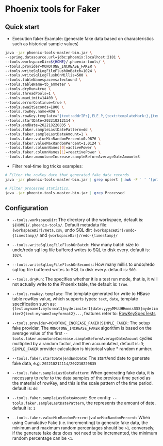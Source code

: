 # Phoenix tools for Faker

## Quick start

- Execution faker Example: (generate fake data based on characteristics such as historical sample values)

```bash
java -jar phoenix-tools-master-bin.jar \
--spring.datasource.url=jdbc:phoenix:localhost:2181 \
--tools.workspaceDir=${HOME}/.phoenix-tools/ \
--tools.provider=MONOTONE_INCREASE_FAKER \
--tools.writeSqlLogFileFlushOnBatch=1024 \
--tools.writeSqlLogFlushOnMillis=500 \
--tools.tableNamespace=safeclound \
--tools.tableName=tb_ammeter \
--tools.dryRun=true \
--tools.threadPools=1 \
--tools.maxLimit=14400 \
--tools.errorContinue=true \
--tools.awaitSeconds=1800 \
--tools.rowKey.name=ROW \
--tools.rowKey.template="{text:addrIP:},ELE_P,{text:templateMark:},{text:addrIPOrder:%02d},{date:yyyyMMddHHmmssSSS}" \
--tools.startDate=202210212114 \
--tools.endDate=202210220835 \
--tools.faker.sampleLastDatePattern=dd \
--tools.faker.sampleLastDateAmount=1 \
--tools.faker.valueMinRandomPercent=0.9876 \
--tools.faker.valueMaxRandomPercent=1.0124 \
--tools.faker.columnNames[0]=activePower \
--tools.faker.columnNames[1]=reactivePower \
--tools.faker.monotoneIncrease.sampleBeforeAverageDateAmount=3
```

- Filter real-time log tricks examples:

```bash
# Filter the rowKey date that generated fake data records 
java -jar phoenix-tools-master-bin.jar | grep upsert | awk -F ' ' '{print $15}' | awk -F "'" '{print $4}' | sed s/11111277,ELE_P,134,01,//g

# Filter processed statistics.
java -jar phoenix-tools-master-bin.jar | grep Processed
```

## Configuration

- `--tools.workspaceDir`: The directory of the workspace, default is: `${HOME}/.phoenix-tools/`. Default metadata file: `{workspaceDir}/meta.csv`, undo SQL dir: `{workspaceDir}/undo-{timestamp}/` and `{workspaceDir}/redo-{timestamp}/`

- `--tools.writeSqlLogFileFlushOnBatch`: How many batch size to undo/redo sql log file buffered writes to SQL to disk every. default is: `1024`.

- `--tools.writeSqlLogFileFlushOnSeconds`: How many millis to undo/redo sql log file buffered writes to SQL to disk every. default is: `500`.

- `--tools.dryRun`: The specifies whether it is a test run mode, that is, it will not actually write to the Phoenix table, the default is: `true`.

- `--tools.rowKey.template`: The template generated for write to HBase table rowKey value, which supports types: `text`, `date`, template specification such as: `{text:myname1:myformat1}mydelimiter1{date:yyyyMMddHHmmssSSS}mydelimiter2{text:myname2:myformat2}...`, features refer to: [RowKeySpecTests](src/test/java/com/wl4g/tools/hbase/phoenix/util/RowKeySpecTests.java)

- `--tools.provider=MONOTONE_INCREASE_FAKER|SIMPLE_FAKER`: The setup fake provider, The `MONOTONE_INCREASE_FAKER` algorithm is
based on the average value of the first `--tools.faker.monotoneIncrease.sampleBeforeAverageDateAmount` cycles multiplied by a random factor, and then accumulated, default is: `3`; `SIMPLE_FAKER` provider calculation is historical value * random number.

- `--tools.faker.startDate|endEndDate`: The start/end date to generate fake data, e.g: `202210212114/202210220835`

- `--tools.faker.sampleLastDatePattern`: When generating fake data, it is necessary to refer to the data samples of the previous time period as the material of rowKey, and this is the scale pattern of the time period. default is: `dd`

- `--tools.faker.sampleLastDateAmount`: See config: `--tools.faker.sampleLastDatePattern`, the represents the amount of date. default is: `1` 

- `--tools.faker.valueMinRandomPercent|valueMaxRandomPercent`: When using Cumulative Fake (i.e. incrementing) to generate fake data, the minimum and maximum random percentages should be `>1`, conversely, if the generate fake data does not need to be incremented, the minimum random percentage can be `<1`.
